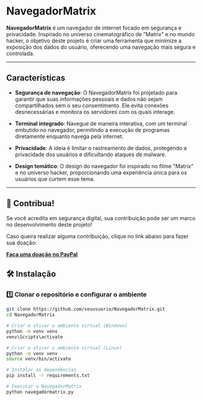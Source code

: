 # NavegadorMatrix

**NavegadorMatrix** é um navegador de internet focado em segurança e privacidade. Inspirado no universo cinematográfico de "Matrix" e no mundo hacker, o objetivo deste projeto é criar uma ferramenta que minimize a exposição dos dados do usuário, oferecendo uma navegação mais segura e controlada.

---

## Características

- **Segurança de navegação**: O NavegadorMatrix foi projetado para garantir que suas informações pessoais e dados não sejam compartilhados sem o seu consentimento. Ele evita conexões desnecessárias e monitora os servidores com os quais interage.
  
- **Terminal integrado**: Navegue de maneira interativa, com um terminal embutido no navegador, permitindo a execução de programas diretamente enquanto navega pela internet.

- **Privacidade**: A ideia é limitar o rastreamento de dados, protegendo a privacidade dos usuários e dificultando ataques de malware.

- **Design temático**: O design do navegador foi inspirado no filme "Matrix" e no universo hacker, proporcionando uma experiência única para os usuários que curtem esse tema.

---
## 💖 Contribua!

Se você acredita em segurança digital, sua contribuição pode ser um marco no desenvolvimento deste projeto!

Caso queira realizar alguma contribuição, clique no link abaixo para fazer sua doação:

[**Faça uma doação no PayPal**](https://www.paypal.com/donate/?business=3ZQZK7TPGPSAA&no_recurring=0&item_name=Ajude+a+fortalecer+a+seguran%C3%A7a+digital%21+Sua+contribui%C3%A7%C3%A3o+faz+a+diferen%C3%A7a+no+futuro+do+NavegadorMatrix.&currency_code=BRL)


## 🛠 Instalação

### 1️⃣ Clonar o repositório e configurar o ambiente

```bash
git clone https://github.com/seuusuario/NavegadorMatrix.git
cd NavegadorMatrix

# Criar e ativar o ambiente virtual (Windows)
python -m venv venv
venv\Scripts\activate

# Criar e ativar o ambiente virtual (Linux)
python -m venv venv
source venv/bin/activate

# Instalar as dependências
pip install -r requirements.txt

# Executar o NavegadorMatrix
python navegadormatrix.py

